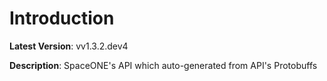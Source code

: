 # Introduction

**Latest Version**: vv1.3.2.dev4


**Description**: SpaceONE's API which auto-generated from API's Protobuffs


